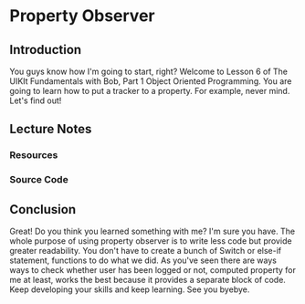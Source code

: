 # Property Observer

## Introduction
You guys know how I'm going to start, right? Welcome to Lesson 6 of The UIKIt Fundamentals with Bob, Part 1 Object Oriented Programming. You are going to learn how to put a tracker to a property. For example, never mind. Let's find out!

## Lecture Notes


### Resources
### Source Code

## Conclusion
Great! Do you think you learned something with me? I'm sure you have. The whole purpose of using property observer is to write less code but provide greater readability. You don't have to create a bunch of Switch or else-if statement, functions to do what we did. As you've seen there are ways ways to check whether user has been logged or not, computed property for me at least, works the best because it provides a separate block of code. Keep developing your skills and keep learning. See you byebye.

